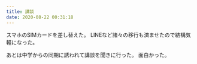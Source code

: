 ```yaml
---
title: 講談
date: 2020-08-22 00:31:18
---
```


スマホのSIMカードを差し替えた。
LINEなど諸々の移行も済ませたので結構気軽になった。

あとは中学からの同期に誘われて講談を聞きに行った。
面白かった。
